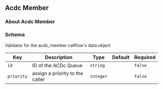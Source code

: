 ## Acdc Member

### About Acdc Member

### Schema

Validator for the acdc_member callflow's data object

Key | Description | Type | Default | Required
--- | ----------- | ---- | ------- | --------
`id` | ID of the ACDc Queue | `string` |   | `false`
`priority` | assign a priority to the caller | `integer` |   | `false`
